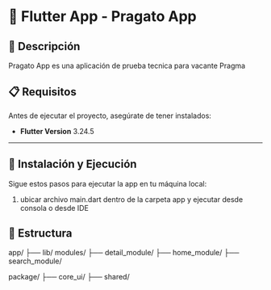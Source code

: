# 📱 Flutter App - Pragato App


## 🚀 Descripción
Pragato App es una aplicación de prueba tecnica para vacante Pragma


## 📋 Requisitos
Antes de ejecutar el proyecto, asegúrate de tener instalados:
- **Flutter Version** 3.24.5

---

## 🚀 Instalación y Ejecución

Sigue estos pasos para ejecutar la app en tu máquina local:

1. ubicar archivo main.dart dentro de la carpeta app y ejecutar desde consola o desde IDE

## 🚀 Estructura

app/
├── lib/
modules/
├── detail_module/
├── home_module/
├── search_module/

package/
├── core_ui/
├── shared/
